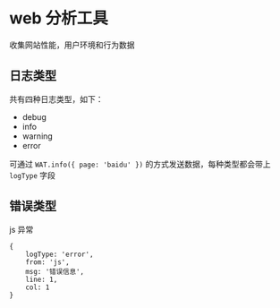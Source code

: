 # web 分析工具

收集网站性能，用户环境和行为数据

## 日志类型

共有四种日志类型，如下：

* debug
* info
* warning
* error

可通过 `WAT.info({ page: 'baidu' })` 的方式发送数据，每种类型都会带上 `logType` 字段

## 错误类型

js 异常

    {
        logType: 'error',
        from: 'js',
        msg: '错误信息',
        line: 1,
        col: 1
    }

